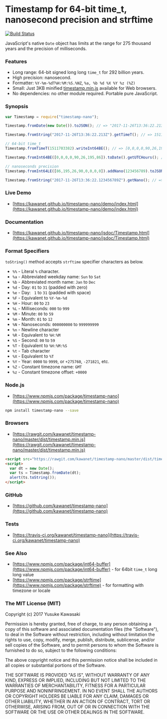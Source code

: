 # Timestamp for 64-bit time_t, nanosecond precision and strftime

[![Build Status](https://travis-ci.org/kawanet/timestamp-nano.svg?branch=master)](https://travis-ci.org/kawanet/timestamp-nano)

JavaScript's native `Date` object has limits at the range for 275 thousand years
and the precision of milliseconds.

### Features

- Long range: 64-bit signed long long `time_t` for 292 billion years.
- High precision: nanosecond.
- Formatter: `%Y-%m-%dT%H:%M:%S.%NZ`, `%a, %b %d %X %Y %z (%Z)`
- Small: Just 3KB minified [timestamp.min.js](https://rawgit.com/kawanet/timestamp-nano/master/dist/timestamp.min.js) available for Web browsers.
- No dependencies: no other module required. Portable pure JavaScript.

### Synopsis

```js
var Timestamp = require("timestamp-nano");

Timestamp.fromDate(new Date()).toJSON(); // => "2017-11-26T13:36:22.213Z"

Timestamp.fromString("2017-11-26T13:36:22.213Z").getTimeT(); // => 1511703382

// 64-bit time_t
Timestamp.fromTimeT(1511703382).writeInt64BE(); // => [0,0,0,0,90,26,195,86]

Timestamp.fromInt64BE([0,0,0,0,90,26,195,86]).toDate().getUTCHours(); // => 13

// nanoseconds precision
Timestamp.fromInt64LE([86,195,26,90,0,0,0,0]).addNano(123456789).toJSON(); // => "2017-11-26T13:36:22.123456789Z"

Timestamp.fromString("2017-11-26T13:36:22.123456789Z").getNano(); // => 123456789
```

### Live Demo

- [https://kawanet.github.io/timestamp-nano/demo/index.html](https://kawanet.github.io/timestamp-nano/demo/index.html)

### Documentation

- [https://kawanet.github.io/timestamp-nano/jsdoc/Timestamp.html](https://kawanet.github.io/timestamp-nano/jsdoc/Timestamp.html)

### Format Specifiers

`toString()` method accepts `strftime` specifier characters as below.

- `%%` - Literal `%` character.
- `%a` - Abbreviated weekday name: `Sun` to `Sat`
- `%b` - Abbreviated month name: `Jan` to `Dec`
- `%d` - Day: `01` to `31` (padded with zero)
- `%e` - Day: ` 1` to `31` (padded with space)
- `%F` - Equivalent to `%Y-%m-%d`
- `%H` - Hour: `00` to `23`
- `%L` - Milliseconds: `000` to `999`
- `%M` - Minute: `00` to `59`
- `%m` - Month: `01` to `12`
- `%N` - Nanoseconds: `000000000` to `999999999`
- `%n` - Newline character
- `%R` - Equivalent to `%H:%M`
- `%S` - Second: `00` to `59`
- `%T` - Equivalent to `%H:%M:%S`
- `%t` - Tab character
- `%X` - Equivalent to `%T`
- `%Y` - Year: `0000` to `9999`, or `+275760`, `-271821`, etc.
- `%Z` - Constant timezone name: `GMT`
- `%z` - Constant timezone offset: `+0000`

### Node.js

- [https://www.npmjs.com/package/timestamp-nano](https://www.npmjs.com/package/timestamp-nano)

```sh
npm install timestamp-nano --save
```

### Browsers

- [https://rawgit.com/kawanet/timestamp-nano/master/dist/timestamp.min.js](https://rawgit.com/kawanet/timestamp-nano/master/dist/timestamp.min.js)

```html
<script src="https://rawgit.com/kawanet/timestamp-nano/master/dist/timestamp.min.js"></script>
<script>
  var dt = new Date();
  var ts = Timestamp.fromDate(dt);
  alert(ts.toString());
</script>
```

### GitHub

- [https://github.com/kawanet/timestamp-nano](https://github.com/kawanet/timestamp-nano)

### Tests

- [https://travis-ci.org/kawanet/timestamp-nano](https://travis-ci.org/kawanet/timestamp-nano)

### See Also

- [https://www.npmjs.com/package/int64-buffer](https://www.npmjs.com/package/int64-buffer) - for 64bit `time_t` long long value
- [https://www.npmjs.com/package/strftime](https://www.npmjs.com/package/strftime) - for formatting with timezone or locale

### The MIT License (MIT)

Copyright (c) 2017 Yusuke Kawasaki

Permission is hereby granted, free of charge, to any person obtaining a copy
of this software and associated documentation files (the "Software"), to deal
in the Software without restriction, including without limitation the rights
to use, copy, modify, merge, publish, distribute, sublicense, and/or sell
copies of the Software, and to permit persons to whom the Software is
furnished to do so, subject to the following conditions:

The above copyright notice and this permission notice shall be included in all
copies or substantial portions of the Software.

THE SOFTWARE IS PROVIDED "AS IS", WITHOUT WARRANTY OF ANY KIND, EXPRESS OR
IMPLIED, INCLUDING BUT NOT LIMITED TO THE WARRANTIES OF MERCHANTABILITY,
FITNESS FOR A PARTICULAR PURPOSE AND NONINFRINGEMENT. IN NO EVENT SHALL THE
AUTHORS OR COPYRIGHT HOLDERS BE LIABLE FOR ANY CLAIM, DAMAGES OR OTHER
LIABILITY, WHETHER IN AN ACTION OF CONTRACT, TORT OR OTHERWISE, ARISING FROM,
OUT OF OR IN CONNECTION WITH THE SOFTWARE OR THE USE OR OTHER DEALINGS IN THE
SOFTWARE.
